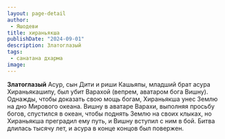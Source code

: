 ```yaml
---
layout: page-detail
author:
 - Яшодеви
title: хираньякша
publishDate: "2024-09-01"
description: Златоглазый
tags:
 - санатана дхарма
image: 
---
```


__Златоглазый__
Асур, сын Дити и риши Кашьяпы, младший брат асура Хираньякашипу, был убит Варахой (вепрем, аватаром бога Вишну). Однажды, чтобы доказать свою мощь богам, Хираньякша унес Землю на дно Мирового океана. Вишну в аватаре Варахи, выполняя просьбу богов, спустился в океан, чтобы поднять Землю на своих клыках, но Хираньякша преградил ему путь, и Вишну вступил с ним в бой. Битва длилась тысячу лет, и асура в конце концов был повержен.

